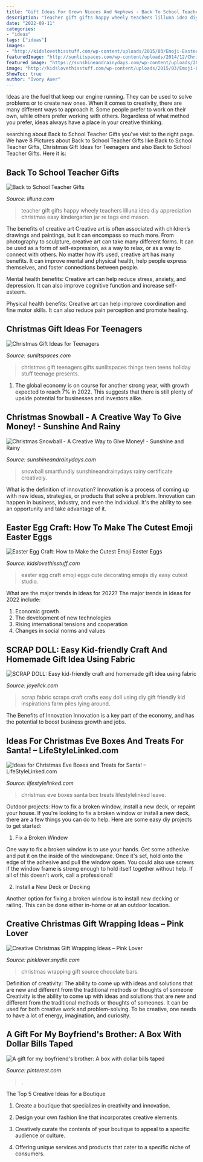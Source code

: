 ```yaml
---
title: "Gift Ideas For Grown Nieces And Nephews - Back To School Teacher Gifts"
description: "Teacher gift gifts happy wheely teachers lilluna idea diy appreciation christmas easy kindergarten jar re tags end mason"
date: "2022-09-11"
categories:
- "ideas"
tags: ["ideas"]
images:
- "http://kidslovethisstuff.com/wp-content/uploads/2015/03/Emoji-Easter-Craft-Idea.jpg"
featuredImage: "http://sunlitspaces.com/wp-content/uploads/2014/12/Christmas-Gift-Ideas-for-Teenagers-1.jpg"
featured_image: "https://sunshineandrainydays.com/wp-content/uploads/2016/12/Christmas-Snowball-P.jpg"
image: "http://kidslovethisstuff.com/wp-content/uploads/2015/03/Emoji-Easter-Craft-Idea.jpg"
ShowToc: true
author: "Ivory Auer"
---
```



Ideas are the fuel that keep our engine running. They can be used to solve problems or to create new ones. When it comes to creativity, there are many different ways to approach it. Some people prefer to work on their own, while others prefer working with others. Regardless of what method you prefer, ideas always have a place in your creative thinking.

	

		
searching about Back to School Teacher Gifts you've visit to the right page. We have 8 Pictures about Back to School Teacher Gifts like Back to School Teacher Gifts, Christmas Gift Ideas for Teenagers and also Back to School Teacher Gifts. Here it is:
		
    
## Back To School Teacher Gifts

<img loading=lazy src="http://lilluna.com/wp-content/uploads/2013/08/Im-WHEELY-Happy-Yourre-My-Teacher-Gift-Idea.-Free-prints-on-lilluna.com-.jpg" onerror="this.onerror=null;this.src='https://tse2.mm.bing.net/th?id=OIP.1ts03e0SqNY8mmT9VaFlYgHaLF&amp;pid=15.1';" alt="Back to School Teacher Gifts">

_Source: lilluna.com_

>teacher gift gifts happy wheely teachers lilluna idea diy appreciation christmas easy kindergarten jar re tags end mason. 

	

The benefits of creative art
Creative art is often associated with children’s drawings and paintings, but it can encompass so much more. From photography to sculpture, creative art can take many different forms. It can be used as a form of self-expression, as a way to relax, or as a way to connect with others.
No matter how it’s used, creative art has many benefits. It can improve mental and physical health, help people express themselves, and foster connections between people.

Mental health benefits: Creative art can help reduce stress, anxiety, and depression. It can also improve cognitive function and increase self-esteem.

Physical health benefits: Creative art can help improve coordination and fine motor skills. It can also reduce pain perception and promote healing.

    
## Christmas Gift Ideas For Teenagers

<img loading=lazy src="http://sunlitspaces.com/wp-content/uploads/2014/12/Christmas-Gift-Ideas-for-Teenagers-1.jpg" onerror="this.onerror=null;this.src='https://tse2.mm.bing.net/th?id=OIP.1dRv-V7KtVJvjy8L5Xy0gAHaLH&amp;pid=15.1';" alt="Christmas Gift Ideas for Teenagers">

_Source: sunlitspaces.com_

>christmas gift teenagers gifts sunlitspaces things teen teens holiday stuff teenage presents. 

	

1. The global economy is on course for another strong year, with growth expected to reach 7% in 2022. This suggests that there is still plenty of upside potential for businesses and investors alike.

    
## Christmas Snowball - A Creative Way To Give Money! - Sunshine And Rainy

<img loading=lazy src="https://sunshineandrainydays.com/wp-content/uploads/2016/12/Christmas-Snowball-P.jpg" onerror="this.onerror=null;this.src='https://tse4.mm.bing.net/th?id=OIP.Vreu1vqvtI-WqkmdXBrndwHaLH&amp;pid=15.1';" alt="Christmas Snowball - A Creative Way to Give Money! - Sunshine and Rainy">

_Source: sunshineandrainydays.com_

>snowball smartfundiy sunshineandrainydays rainy certificate creatively. 

	

What is the definition of innovation?
Innovation is a process of coming up with new ideas, strategies, or products that solve a problem. Innovation can happen in business, industry, and even the individual. It's the ability to see an opportunity and take advantage of it.

    
## Easter Egg Craft: How To Make The Cutest Emoji Easter Eggs

<img loading=lazy src="http://kidslovethisstuff.com/wp-content/uploads/2015/03/Emoji-Easter-Craft-Idea.jpg" onerror="this.onerror=null;this.src='https://tse3.mm.bing.net/th?id=OIP._AZ6DH1Xg5m98g_3JKnumAHaLH&amp;pid=15.1';" alt="Easter Egg Craft: How to Make the Cutest Emoji Easter Eggs">

_Source: kidslovethisstuff.com_

>easter egg craft emoji eggs cute decorating emojis diy easy cutest studio. 

	

What are the major trends in ideas for 2022?
The major trends in ideas for 2022 include: 
1. Economic growth 
2. The development of new technologies 
3. Rising international tensions and cooperation 
4. Changes in social norms and values 

    
## SCRAP DOLL: Easy Kid-friendly Craft And Homemade Gift Idea Using Fabric

<img loading=lazy src="https://2.bp.blogspot.com/-VQChjvYNkCQ/WFG8JAyqjOI/AAAAAAAAGa8/5Iy9pHhkVxccfYCYBgEKuGoMEoV3IjmSQCLcB/s1600/scrap%2Bdoll%2B6B%2Bsized.jpg" onerror="this.onerror=null;this.src='https://tse4.mm.bing.net/th?id=OIP.kcARHp0BVes7SPrzUTBgEwHaKk&amp;pid=15.1';" alt="SCRAP DOLL: Easy kid-friendly craft and homemade gift idea using fabric">

_Source: joyelick.com_

>scrap fabric scraps craft crafts easy doll using diy gift friendly kid inspirations farm piles lying around. 

	

The Benefits of Innovation
Innovation is a key part of the economy, and has the potential to boost business growth and jobs.

    
## Ideas For Christmas Eve Boxes And Treats For Santa! – LifeStyleLinked.com

<img loading=lazy src="http://lifestylelinked.com/wp-content/uploads/2016/11/christmas-eve-box-ideas.jpg" onerror="this.onerror=null;this.src='https://tse3.mm.bing.net/th?id=OIP.taoG6Q_AAGPSODHH6CoB-wHaFI&amp;pid=15.1';" alt="Ideas for Christmas Eve Boxes and Treats for Santa! – LifeStyleLinked.com">

_Source: lifestylelinked.com_

>christmas eve boxes santa box treats lifestylelinked leave. 

	

Outdoor projects: How to fix a broken window, install a new deck, or repaint your house.
If you're looking to fix a broken window or install a new deck, there are a few things you can do to help. Here are some easy diy projects to get started:
1. Fix a Broken Window

One way to fix a broken window is to use your hands. Get some adhesive and put it on the inside of the windowpane. Once it's set, hold onto the edge of the adhesive and pull the window open. You could also use screws if the window frame is strong enough to hold itself together without help. If all of this doesn't work, call a professional!

2. Install a New Deck or Decking

Another option for fixing a broken window is to install new decking or railing. This can be done either in-home or at an outdoor location.

    
## Creative Christmas Gift Wrapping Ideas – Pink Lover

<img loading=lazy src="https://pinklover.snydle.com/files/2016/10/christmas-gift-wrapping-ideas-for-chocolate-bars.jpg" onerror="this.onerror=null;this.src='https://tse1.mm.bing.net/th?id=OIP.OycsnFYi6Je4pavxGe7RbQAAAA&amp;pid=15.1';" alt="Creative Christmas Gift Wrapping Ideas – Pink Lover">

_Source: pinklover.snydle.com_

>christmas wrapping gift source chocolate bars. 

	

Definition of creativity: The ability to come up with ideas and solutions that are new and different from the traditional methods or thoughts of someone
Creativity is the ability to come up with ideas and solutions that are new and different from the traditional methods or thoughts of someones. It can be used for both creative work and problem-solving. To be creative, one needs to have a lot of energy, imagination, and curiosity.

    
## A Gift For My Boyfriend&#039;s Brother: A Box With Dollar Bills Taped

<img loading=lazy src="https://s-media-cache-ak0.pinimg.com/originals/2d/ed/4e/2ded4e04dd36ee549eedafbed7a1a59c.jpg" onerror="this.onerror=null;this.src='https://tse3.mm.bing.net/th?id=OIP.w7KmJH9CoV5nYWU_qezE0gHaHa&amp;pid=15.1';" alt="A gift for my boyfriend&#039;s brother: A box with dollar bills taped">

_Source: pinterest.com_

>. 

	

The Top 5 Creative Ideas for a Boutique
1. Create a boutique that specializes in creativity and innovation.
2. Design your own fashion line that incorporates creative elements.

3. Creatively curate the contents of your boutique to appeal to a specific audience or culture.

4. Offering unique services and products that cater to a specific niche of consumers.



